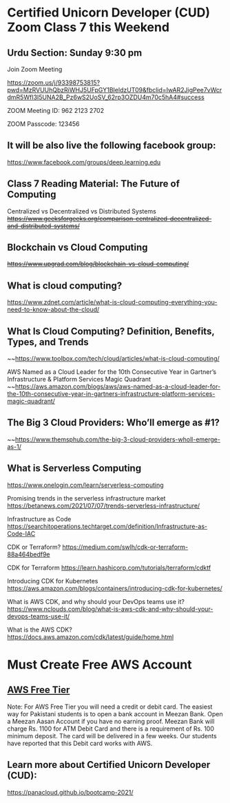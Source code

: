 # Certified Unicorn Developer (CUD) Zoom Class 7 this Weekend

## Urdu Section: Sunday 9:30 pm

Join Zoom Meeting

https://zoom.us/j/93398753815?pwd=MzRVUUhQbzRiWHJ5UFpGY1BIeldzUT09&fbclid=IwAR2JigPee7vWcrdmR5WfI3I5UNA2B_Pz6wS2UoSV_62rp3OZDU4m70c5hA4#success



ZOOM Meeting ID: 962 2123 2702

ZOOM Passcode: 123456


## It will be also live the following facebook group:

https://www.facebook.com/groups/deep.learning.edu


## Class 7 Reading Material: The Future of Computing

Centralized vs Decentralized vs Distributed Systems
~~https://www.geeksforgeeks.org/comparison-centralized-decentralized-and-distributed-systems/~~

## Blockchain vs Cloud Computing
~~https://www.upgrad.com/blog/blockchain-vs-cloud-computing/~~

## What is cloud computing?
https://www.zdnet.com/article/what-is-cloud-computing-everything-you-need-to-know-about-the-cloud/

## What Is Cloud Computing? Definition, Benefits, Types, and Trends
~~https://www.toolbox.com/tech/cloud/articles/what-is-cloud-computing/

AWS Named as a Cloud Leader for the 10th Consecutive Year in Gartner’s Infrastructure & Platform Services Magic Quadrant
~~https://aws.amazon.com/blogs/aws/aws-named-as-a-cloud-leader-for-the-10th-consecutive-year-in-gartners-infrastructure-platform-services-magic-quadrant/

## The Big 3 Cloud Providers: Who’ll emerge as #1?
~~https://www.themsphub.com/the-big-3-cloud-providers-wholl-emerge-as-1/

## What is Serverless Computing
https://www.onelogin.com/learn/serverless-computing

Promising trends in the serverless infrastructure market
https://betanews.com/2021/07/07/trends-serverless-infrastructure/

Infrastructure as Code
https://searchitoperations.techtarget.com/definition/Infrastructure-as-Code-IAC

CDK or Terraform?
https://medium.com/swlh/cdk-or-terraform-88a464bedf9e

CDK for Terraform
https://learn.hashicorp.com/tutorials/terraform/cdktf

Introducing CDK for Kubernetes
https://aws.amazon.com/blogs/containers/introducing-cdk-for-kubernetes/

What is AWS CDK, and why should your DevOps teams use it?
https://www.nclouds.com/blog/what-is-aws-cdk-and-why-should-your-devops-teams-use-it/

What is the AWS CDK?
https://docs.aws.amazon.com/cdk/latest/guide/home.html


# Must Create Free AWS Account

## [AWS Free Tier](https://aws.amazon.com/free/)

Note: For AWS Free Tier you will need a credit or debit card. The easiest way for Pakistani students is to open a bank account in Meezan Bank. Open a Meezan Aasan Account if you have no earning proof. Meezan Bank will charge Rs. 1100 for ATM Debit Card and there is a requirement of Rs. 100 minimum deposit. The card will be delivered in a few weeks. Our students have reported that this Debit card works with AWS.


## Learn more about Certified Unicorn Developer (CUD):
https://panacloud.github.io/bootcamp-2021/
